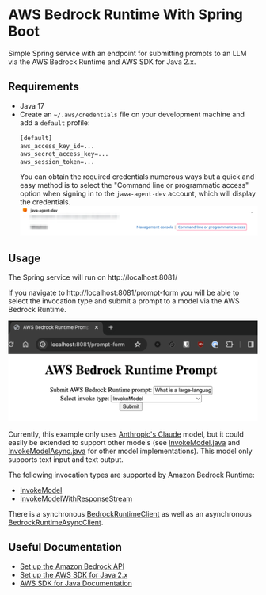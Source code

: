 # AWS Bedrock Runtime With Spring Boot

Simple Spring service with an endpoint for submitting prompts to an LLM via the AWS Bedrock Runtime and AWS SDK for Java 2.x. 

## Requirements

* Java 17
* Create an `~/.aws/credentials` file on your development machine and add a `default` profile:
    ```
    [default]
    aws_access_key_id=...
    aws_secret_access_key=...
    aws_session_token=...
    ```
  You can obtain the required credentials numerous ways but a quick and easy method is to select the "Command line or programmatic access" option when signing in to the `java-agent-dev` account, which will display the credentials.
  ![aws-creds.png](src%2Fmain%2Fresources%2Fstatic%2Faws-creds.png)

## Usage

The Spring service will run on http://localhost:8081/

If you navigate to http://localhost:8081/prompt-form you will be able to select the invocation type and submit a prompt to a model via the AWS Bedrock Runtime. 

![ui.png](src%2Fmain%2Fresources%2Fstatic%2Fui.png)

Currently, this example only uses [Anthropic's Claude](https://aws.amazon.com/bedrock/claude/) model, but it could easily be extended to support other models (see [InvokeModel.java](src%2Fmain%2Fjava%2Fcom%2Fdemo%2Fawsbedrockspringboot%2Fawsbedrockruntime%2FInvokeModel.java) and [InvokeModelAsync.java](src%2Fmain%2Fjava%2Fcom%2Fdemo%2Fawsbedrockspringboot%2Fawsbedrockruntime%2FInvokeModelAsync.java) for other model implementations). This model only supports text input and text output.

The following invocation types are supported by Amazon Bedrock Runtime:
* [InvokeModel](https://docs.aws.amazon.com/bedrock/latest/APIReference/API_runtime_InvokeModel.html)
* [InvokeModelWithResponseStream](https://docs.aws.amazon.com/bedrock/latest/APIReference/API_runtime_InvokeModelWithResponseStream.html)

There is a synchronous [BedrockRuntimeClient](https://sdk.amazonaws.com/java/api/latest/software/amazon/awssdk/services/bedrockruntime/BedrockRuntimeClient.html) as well as an asynchronous [BedrockRuntimeAsyncClient](https://sdk.amazonaws.com/java/api/latest/software/amazon/awssdk/services/bedrockruntime/BedrockRuntimeAsyncClient.html).

## Useful Documentation

* [Set up the Amazon Bedrock API](https://docs.aws.amazon.com/bedrock/latest/userguide/api-setup.html)
* [Set up the AWS SDK for Java 2.x](https://docs.aws.amazon.com/sdk-for-java/latest/developer-guide/setup.html)
* [AWS SDK for Java Documentation](https://docs.aws.amazon.com/sdk-for-java/)
